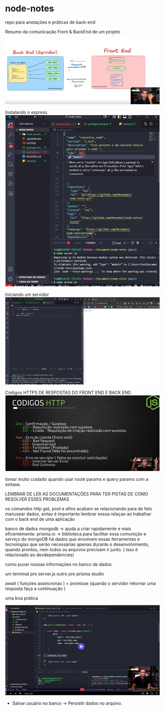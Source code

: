 # node-notes
repo para anotações e práticas de back-end 

Resumo da comunicação Front & BackEnd  de um projeto 

![front-back-end](<Captura de tela 2025-09-16 152414.png>)

Instalando o express
![alt text](<Captura de tela 2025-09-16 173854.png>)

Iniciando um servidor 
![localhost:3000](<Captura de tela 2025-09-16 174659.png>)

Códigos HTTPS DE RESPOSTAS DO FRONT END E BACK END 
![RESPOSTAS HTTP](image.png)


tomar muito cuidado quando usar route params e query params com a sintaxe.  

LEMBRAR DE LER AS DOCUMENTAÇÕES PARA TER PISTAS DE COMO RESOLVER ESSES PROBLEMAS 

os comandos http get, post e afins acabam se relacionando para de fato manusear dados, entao é importante lembrar esssa relaçao ao trabalhar com o back end de uma aplicação

banco de dados mongodb -> ajuda a criar rapidamente e mais eficentemente.
prisma.io -> biblioteca para facilitar essa comunição e serviço do mongoDB
há dados que envolvem essas ferramentas e tecnologias que serão necessárias apenas durante o desenvolvimento, quando prontos, nem todos os arquivos precisam ir junto. ( isso é relacionado ao devdependencies)


como puxar nossas informações no banco de dados 


um terminal pro server.js outro pro prisma studio 


await ( funções assincronas ) = promisse (quando o servidor retornar uma resposta faça a continuação )

uma boa prática 

![const user](image-1.png)


- Salvar usuário no banco → Persistir dados no arquivo.
